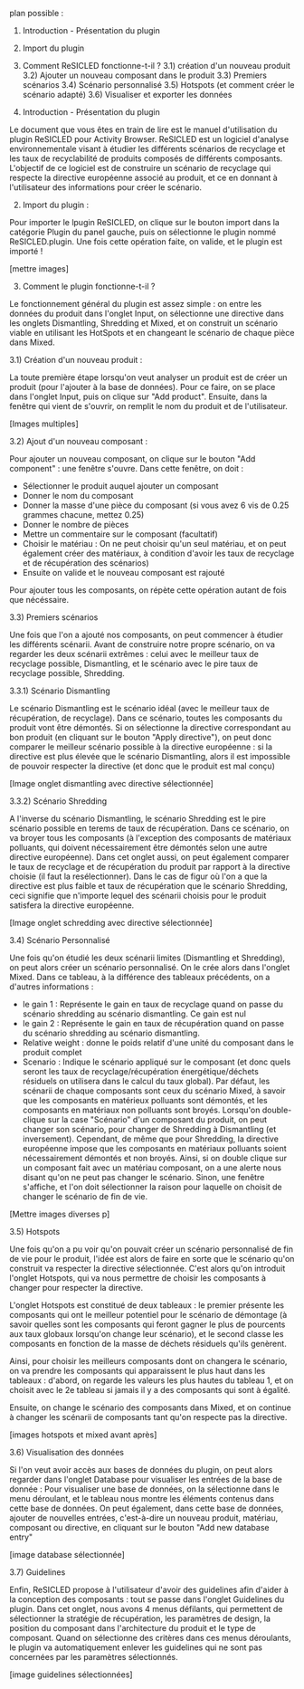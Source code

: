 plan possible : 

1) Introduction - Présentation du plugin
2) Import du plugin
3) Comment ReSICLED fonctionne-t-il ?
3.1) création d'un nouveau produit
3.2) Ajouter un nouveau composant dans le produit
3.3) Premiers scénarios
3.4) Scénario personnalisé
3.5) Hotspots (et comment créer le scénario adapté)
3.6) Visualiser et exporter les données


1) Introduction - Présentation du plugin

Le document que vous êtes en train de lire est le manuel d'utilisation du plugin ReSICLED pour Activity Browser. 
ReSICLED est un logiciel d'analyse environnementale visant à étudier les différents scénarios de recyclage et les taux de recyclabilité de produits composés de différents composants. L'objectif de ce logiciel est de construire un scénario de recyclage qui respecte la directive européenne associé au produit, et ce en donnant à l'utilisateur des informations pour créer le scénario.

2) Import du plugin :

Pour importer le lpugin ReSICLED, on clique sur le bouton import dans la catégorie Plugin du panel gauche, puis on sélectionne le plugin nommé ReSICLED.plugin.
Une fois cette opération faite, on valide, et le plugin est importé !

[mettre images]

3) Comment le plugin fonctionne-t-il ?

Le fonctionnement général du plugin est assez simple : on entre les données du produit dans l'onglet Input, on sélectionne une directive dans les onglets Dismantling, Shredding et Mixed, et on construit un scénario viable en utilisant les HotSpots et en changeant le scénario de chaque pièce dans Mixed.

3.1) Création d'un nouveau produit :

La toute première étape lorsqu'on veut analyser un produit est de créer un produit (pour l'ajouter à la base de données). Pour ce faire, on se place dans l'onglet Input, puis on clique sur "Add product". Ensuite, dans la fenêtre qui vient de s'ouvrir, on remplit le nom du produit et de l'utilisateur.

[Images multiples]

3.2) Ajout d'un nouveau composant :

Pour ajouter un nouveau composant, on clique sur le bouton "Add component" : une fenêtre s'ouvre. Dans cette fenêtre, on doit :
 - Sélectionner le produit auquel ajouter un composant
 - Donner le nom du composant
 - Donner la masse d'une pièce du composant (si vous avez 6 vis de 0.25 grammes chacune, mettez 0.25)
 - Donner le nombre de pièces
 - Mettre un commentaire sur le composant (facultatif)
 - Choisir le matériau : On ne peut choisir qu'un seul matériau, et on peut également créer des matériaux, à condition d'avoir les taux de recyclage et de récupération des scénarios)
 - Ensuite on valide et le nouveau composant est rajouté

Pour ajouter tous les composants, on répète cette opération autant de fois que nécéssaire.

3.3) Premiers scénarios

Une fois que l'on a ajouté nos composants, on peut commencer à étudier les différents scénarii. Avant de construire notre propre scénario, on va regarder les deux scénarii extrêmes : celui avec le meilleur taux de recyclage possible, Dismantling, et le scénario avec le pire taux de recyclage possible, Shredding.

3.3.1) Scénario Dismantling

Le scénario Dismantling est le scénario idéal (avec le meilleur taux de récupération, de recyclage). Dans ce scénario, toutes les composants du produit vont être démontés. Si on sélectionne la directive correspondant au bon produit (en cliquant sur le bouton "Apply directive"), on peut donc comparer le meilleur scénario possible à la directive européenne : si la directive est plus élevée que le scénario Dismantling, alors il est impossible de pouvoir respecter la directive (et donc que le produit est mal conçu)

[Image onglet dismantling avec directive sélectionnée]

3.3.2) Scénario Shredding

A l'inverse du scénario Dismantling, le scénario Shredding est le pire scénario possible en terems de taux de récupération. Dans ce scénario, on va broyer tous les composants (à l'exception des composants de matériaux polluants, qui doivent nécessairement être démontés selon une autre directive européenne). Dans cet onglet aussi, on peut également comparer le taux de recyclage et de récupération du produit par rapport à la directive choisie (il faut la resélectionner). Dans le cas de figur où l'on a que la directive est plus faible et taux de récupération que le scénario Shredding, ceci signifie que n'importe lequel des scénarii choisis pour le produit satisfera la directive européenne.

[Image onglet schredding avec directive sélectionnée]

3.4) Scénario Personnalisé

Une fois qu'on étudié les deux scénarii limites (Dismantling et Shredding), on peut alors créer un scénario personnalisé. On le crée alors dans l'onglet Mixed. Dans ce tableau, à la différence des tableaux précédents, on a d'autres informations :
 - le gain 1 : Représente le gain en taux de recyclage quand on passe du scénario shredding au scénario dismantling. Ce gain est nul
 - le gain 2 : Représente le gain en taux de récupération quand on passe du scénario shredding au scénario dismantling.
 - Relative weight : donne le poids relatif d'une unité du composant dans le produit complet
 - Scenario : Indique le scénario appliqué sur le composant (et donc quels seront les taux de recyclage/récupération énergétique/déchets résiduels on utilisera dans le calcul du taux global). Par défaut, les scénarii de chaque composants sont ceux du scénario Mixed, à savoir que les composants en matérieux polluants sont démontés, et les composants en matériaux non polluants sont broyés.
Lorsqu'on double-clique sur la case "Scénario" d'un composant du produit, on peut changer son scénario, pour changer de Shredding à Dismantling (et inversement). Cependant, de même que pour Shredding, la directive européenne impose que les composants en matériaux polluants soient nécessairement démontés et non broyés. Ainsi, si on double clique sur un composant fait avec un matériau composant, on a une alerte nous disant qu'on ne peut pas changer le scénario. Sinon, une fenêtre s'affiche, et l'on doit sélectionner la raison pour laquelle on choisit de changer le scénario de fin de vie.

[Mettre images diverses p]

3.5) Hotspots 

Une fois qu'on a pu voir qu'on pouvait créer un scénario personnalisé de fin de vie pour le produit, l'idée est alors de faire en sorte que le scénario qu'on construit va respecter la directive sélectionnée. C'est alors qu'on introduit l'onglet Hotspots, qui va nous permettre de choisir les composants à changer pour respecter la directive.

L'onglet Hotspots est constitué de deux tableaux : le premier présente les composants qui ont le meilleur potentiel pour le scénario de démontage (à savoir quelles sont les composants qui feront gagner le plus de pourcents aux taux globaux lorsqu'on change leur scénario), et le second classe les composants en fonction de la masse de déchets résiduels qu'ils genèrent.

Ainsi, pour choisir les meilleurs composants dont on changera le scénario, on va prendre les composants qui apparaissent le plus haut dans les tableaux : d'abord, on regarde les valeurs les plus hautes du tableau 1, et on choisit avec le 2e tableau si jamais il y a des composants qui sont à égalité.

Ensuite, on change le scénario des composants dans Mixed, et on continue à changer les scénarii de composants tant qu'on respecte pas la directive.

[images hotspots et mixed avant après]

3.6) Visualisation des données

Si l'on veut avoir accès aux bases de données du plugin, on peut alors regarder dans l'onglet Database pour visualiser les entrées de la base de donnée :
Pour visualiser une base de données, on la sélectionne dans le menu déroulant, et le tableau nous montre les éléments contenus dans cette base de données. On peut également, dans cette base de données, ajouter de nouvelles entrées, c'est-à-dire un nouveau produit, matériau, composant ou directive, en cliquant sur le bouton "Add new database entry"

[image database sélectionnée]

3.7) Guidelines

Enfin, ReSICLED propose à l'utilisateur d'avoir des guidelines afin d'aider à la conception des composants : tout se passe dans l'onglet Guidelines du plugin. Dans cet onglet, nous avons 4 menus défilants, qui permettent de sélectionner la stratégie de récupération, les paramètres de design, la position du composant dans l'architecture du produit et le type de composant. Quand on sélectionne des critères dans ces menus déroulants, le plugin va automatiquement enlever les guidelines qui ne sont pas concernées par les paramètres sélectionnés.

[image guidelines sélectionnées]